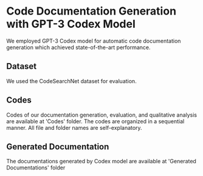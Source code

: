 # Code Documentation Generation with GPT-3 Codex Model

We employed GPT-3 Codex model for automatic code documentation generation which achieved state-of-the-art performance.

## Dataset
We used the CodeSearchNet dataset for evaluation.

## Codes
Codes of our documentation generation, evaluation, and qualitative analysis are available at 'Codes' folder. The codes are organized in a sequential manner. All file and folder names are self-explanatory.

## Generated Documentation
The documentations generated by Codex model are available at 'Generated Documentations' folder
